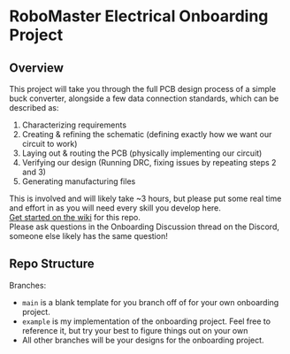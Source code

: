 # RoboMaster Electrical Onboarding Project
## Overview
This project will take you through the full PCB design process of a simple buck converter, alongside a few data connection standards, which can be described as:
1. Characterizing requirements
2. Creating & refining the schematic (defining exactly how we want our circuit to work)
3. Laying out  & routing the PCB (physically implementing our circuit)
4. Verifying our design (Running DRC, fixing issues by repeating steps 2 and 3)
5. Generating manufacturing files

This is involved and will likely take ~3 hours, but please put some real time and effort in as you will need every skill you develop here.\
[Get started on the wiki](https://github.com/ut-ras/rm_electrical_onboarding/wiki) for this repo.\
Please ask questions in the Onboarding Discussion thread on the Discord, someone else likely has the same question!

## Repo Structure
Branches:
- `main` is a blank template for you branch off of for your own onboarding project.
- `example` is my implementation of the onboarding project. Feel free to reference it, but try your best to figure things out on your own
- All other branches will be your designs for the onboarding project.
